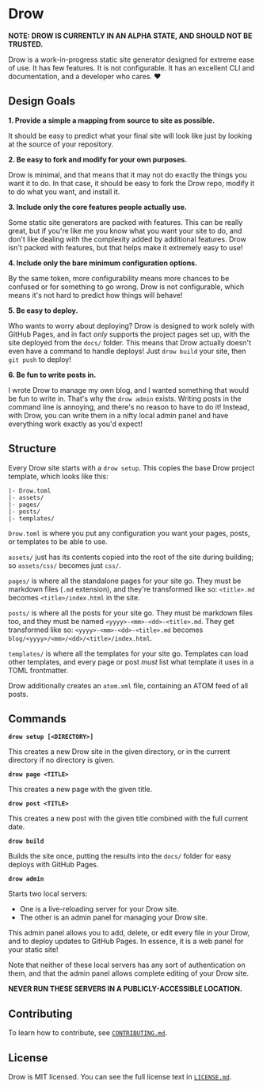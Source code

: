 # Drow

__NOTE: DROW IS CURRENTLY IN AN ALPHA STATE, AND SHOULD NOT BE TRUSTED.__

Drow is a work-in-progress static site generator designed for extreme ease of
use. It has few features. It is not configurable. It has an excellent CLI and
documentation, and a developer who cares. ❤️

## Design Goals

__1. Provide a simple a mapping from source to site as possible.__

It should be easy to predict what your final site will look like just by
looking at the source of your repository.

__2. Be easy to fork and modify for your own purposes.__

Drow is minimal, and that means that it may not do exactly the things you
want it to do. In that case, it should be easy to fork the Drow repo,
modify it to do what you want, and install it.

__3. Include only the core features people actually use.__

Some static site generators are packed with features. This can be really
great, but if you're like me you know what you want your site to do, and
don't like dealing with the complexity added by additional features. Drow
isn't packed with features, but that helps make it extremely easy to use!

__4. Include only the bare minimum configuration options.__

By the same token, more configurability means more chances to be confused
or for something to go wrong. Drow is not configurable, which means it's not
hard to predict how things will behave!

__5. Be easy to deploy.__

Who wants to worry about deploying? Drow is designed to work solely with
GitHub Pages, and in fact _only_ supports the project pages set up, with
the site deployed from the `docs/` folder. This means that Drow actually
doesn't even have a command to handle deploys! Just `drow build` your site,
then `git push` to deploy!

__6. Be fun to write posts in.__

I wrote Drow to manage my own blog, and I wanted something that would be
fun to write in. That's why the `drow admin` exists. Writing posts in the
command line is annoying, and there's no reason to have to do it! Instead,
with Drow, you can write them in a nifty local admin panel and have
everything work exactly as you'd expect!

## Structure

Every Drow site starts with a `drow setup`. This copies the base Drow project
template, which looks like this:

```
|- Drow.toml
|- assets/
|- pages/
|- posts/
|- templates/
```

`Drow.toml` is where you put any configuration you want your pages, posts, or
templates to be able to use.

`assets/` just has its contents copied into the root of the site during
building; so `assets/css/` becomes just `css/`.

`pages/` is where all the standalone pages for your site go. They must be
markdown files (`.md` extension), and they're transformed like so: `<title>.md`
becomes `<title>/index.html` in the site.

`posts/` is where all the posts for your site go. They must be markdown files
too, and they must be named `<yyyy>-<mm>-<dd>-<title>.md`. They get transformed
like so: `<yyyy>-<mm>-<dd>-<title>.md` becomes
`blog/<yyyy>/<mm>/<dd>/<title>/index.html`.

`templates/` is where all the templates for your site go. Templates can load
other templates, and every page or post _must_ list what template it uses in
a TOML frontmatter.

Drow additionally creates an `atom.xml` file, containing an ATOM feed of all
posts.

## Commands

__`drow setup [<DIRECTORY>]`__

This creates a new Drow site in the given directory, or in the current
directory if no directory is given.

__`drow page <TITLE>`__

This creates a new page with the given title.

__`drow post <TITLE>`__

This creates a new post with the given title combined with the full current date.

__`drow build`__

Builds the site once, putting the results into the `docs/` folder for easy
deploys with GitHub Pages.

__`drow admin`__

Starts two local servers:

- One is a live-reloading server for your Drow site.
- The other is an admin panel for managing your Drow site.

This admin panel allows you to add, delete, or edit every file in your Drow,
and to deploy updates to GitHub Pages. In essence, it is a web panel for your
static site!

Note that neither of these local servers has any sort of authentication on
them, and that the admin panel allows complete editing of your Drow site.

__NEVER RUN THESE SERVERS IN A PUBLICLY-ACCESSIBLE LOCATION.__

## Contributing

To learn how to contribute, see [`CONTRIBUTING.md`](CONTRIBUTING.md).

## License

Drow is MIT licensed. You can see the full license text in [`LICENSE.md`](LICENSE.md).


